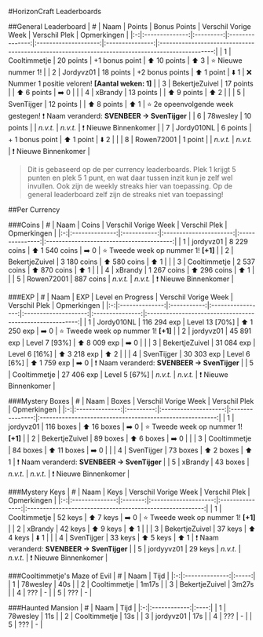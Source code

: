 #HorizonCraft Leaderboards

##General Leaderboard
| # |      Naam      |   Points  |   Bonus Points  | Verschil Vorige Week |  Verschil Plek  |                                           Opmerkingen                                           |
|:-:|:--------------:|:---------:|:---------------:|:--------------------:|:---------------:|:-----------------------------------------------------------------------------------------------:|
| 1 |  Cooltimmetje  | 20 points |  +1 bonus point | :arrow_up: 10 points |   :arrow_up: 3  |                                     :star: Nieuwe nummer 1!                                     |
| 2 |    Jordyvz01   | 18 points | +2 bonus points |  :arrow_up: 1 point  |  :arrow_down: 1 |                       :x: Nummer 1 positie veloren! **[Aantal weken: 1]**                       |
| 3 | BekertjeZuivel | 17 points |                 |  :arrow_up: 6 points | :arrow_right: 0 |                                                                                                 |
| 4 |     xBrandy    | 13 points |                 |  :arrow_up: 9 points |   :arrow_up: 2  |                                                                                                 |
| 5 |   SvenTijger   | 12 points |                 |  :arrow_up: 8 points |   :arrow_up: 1  | :star: 2e opeenvolgende week gestegen! :exclamation: Naam veranderd: **SVENBEER -> SvenTijger** |
| 6 |    78wesley    | 10 points |                 |       *n.v.t.*       |     *n.v.t.*    |                                 :exclamation: Nieuwe Binnenkomer                                |
| 7 |   Jordy010NL   |  6 points | + 1 bonus point |  :arrow_up: 1 point  |  :arrow_down: 2 |                                                                                                 |
| 8 |   Rowen72001   |  1 point  |                 |       *n.v.t.*       |     *n.v.t.*    |                                 :exclamation: Nieuwe Binnenkomer                                |

> Dit is gebaseerd op de per currency leaderboards. 
> Plek 1 krijgt 5 punten en plek 5 1 punt, en wat daar tussen inzit kun je zelf wel invullen.
> Ook zijn de weekly streaks hier van toepassing. Op de general leaderboard zelf zijn de streaks niet van toepassing!

##Per Currency

###Coins
| # |      Naam      |    Coins    |  Verschil Vorige Week  |  Verschil Plek  |                Opmerkingen               |
|:-:|:--------------:|:-----------:|:----------------------:|:---------------:|:----------------------------------------:|
| 1 |    jordyvz01   | 8 229 coins | :arrow_up: 1 540 coins | :arrow_right: 0 | :star: Tweede week op nummer 1! **[+1]** |
| 2 | BekertjeZuivel | 3 180 coins |  :arrow_up: 580 coins  |   :arrow_up: 1  |                                          |
| 3 |  Cooltimmetje  | 2 537 coins |  :arrow_up: 870 coins  |   :arrow_up: 1  |                                          |
| 4 |     xBrandy    | 1 267 coins |  :arrow_up: 296 coins  |   :arrow_up: 1  |                                          |
| 5 |   Rowen72001   |  887 coins  |        *n.v.t.*        |     *n.v.t.*    |     :exclamation: Nieuwe Binnenkomer     |

###EXP
| # |      Naam      |     EXP     | Level en Progress | Verschil Vorige Week |  Verschil Plek  |                        Opmerkingen                       |
|:-:|:--------------:|:-----------:|:-----------------:|:--------------------:|:---------------:|:--------------------------------------------------------:|
| 1 |   Jordy010NL   | 116 294 exp |   Level 13 [70%]  | :arrow_up: 1 250 exp | :arrow_right: 0 |         :star: Tweede week op nummer 1! **[+1]**         |
| 2 |    jordyvz01   |  45 891 exp |   Level 7 [93%]   | :arrow_up: 8 009 exp | :arrow_right: 0 |                                                          |
| 3 | BekertjeZuivel |  31 084 exp |   Level 6 [16%]   | :arrow_up: 3 218 exp |   :arrow_up: 2  |                                                          |
| 4 |   SvenTijger   |  30 303 exp |    Level 6 [6%]   | :arrow_up: 1 759 exp | :arrow_right: 0 | :exclamation: Naam veranderd: **SVENBEER -> SvenTijger** |
| 5 |  Cooltimmetje  |  27 406 exp |   Level 5 [67%]   |       *n.v.t.*       |     *n.v.t.*    |             :exclamation: Nieuwe Binnenkomer             |

###Mystery Boxes
| # |      Naam      |   Boxes   | Verschil Vorige Week |  Verschil Plek  |                        Opmerkingen                       |
|:-:|:--------------:|:---------:|:--------------------:|:---------------:|:--------------------------------------------------------:|
| 1 |    jordyvz01   | 116 boxes |  :arrow_up: 16 boxes | :arrow_right: 0 |         :star: Tweede week op nummer 1! **[+1]**         |
| 2 | BekertjeZuivel |  89 boxes |  :arrow_up: 6 boxes  | :arrow_right: 0 |                                                          |
| 3 |  Cooltimmetje  |  84 boxes |  :arrow_up: 11 boxes | :arrow_right: 0 |                                                          |
| 4 |   SvenTijger   |  73 boxes |  :arrow_up: 2 boxes  |   :arrow_up: 1  | :exclamation: Naam veranderd: **SVENBEER -> SvenTijger** |
| 5 |     xBrandy    |  43 boxes |       *n.v.t.*       |     *n.v.t.*    |             :exclamation: Nieuwe Binnenkomer             |

###Mystery Keys
| # |      Naam      |   Keys  | Verschil Vorige Week |  Verschil Plek  |                        Opmerkingen                       |
|:-:|:--------------:|:-------:|:--------------------:|:---------------:|:--------------------------------------------------------:|
| 1 |  Cooltimmetje  | 52 keys |   :arrow_up: 7 keys  | :arrow_right: 0 |         :star: Tweede week op nummer 1! **[+1]**         |
| 2 |     xBrandy    | 42 keys |   :arrow_up: 9 keys  |   :arrow_up: 1  |                                                          |
| 3 | BekertjeZuivel | 37 keys |   :arrow_up: 4 keys  |  :arrow_down: 1 |                                                          |
| 4 |   SvenTijger   | 33 keys |   :arrow_up: 5 keys  |   :arrow_up: 1  | :exclamation: Naam veranderd: **SVENBEER -> SvenTijger** |
| 5 |   jordyyvz01   | 29 keys |       *n.v.t.*       |     *n.v.t.*    |             :exclamation: Nieuwe Binnenkomer             |

###Cooltimmetje's Maze of Evil
| # |      Naam      |  Tijd |
|:-:|:--------------:|:-----:|
| 1 |    78wesley    |  40s  |
| 2 |  Cooltimmetje  | 1m17s |
| 3 | BekertjeZuivel | 3m27s |
| 4 |       ???      |   -   |
| 5 |       ???      |   -   |

###Haunted Mansion
| # |     Naam     | Tijd |
|:-:|:------------:|:----:|
| 1 |   78wesley   |  11s |
| 2 | Cooltimmetje |  13s |
| 3 |   jordyvz01  |  17s |
| 4 |      ???     |   -  |
| 5 |      ???     |   -  |
